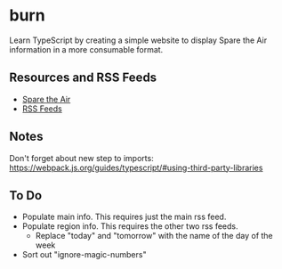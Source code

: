 # burn

Learn TypeScript by creating a simple website to display Spare the Air information in a more consumable format.

## Resources and RSS Feeds

- [Spare the Air](http://www.sparetheair.org/)
- [RSS Feeds](http://www.baaqmd.gov/online-services/rss-feeds)

## Notes

Don't forget about new step to imports: https://webpack.js.org/guides/typescript/#using-third-party-libraries

## To Do

- Populate main info. This requires just the main rss feed.
- Populate region info. This requires the other two rss feeds.
  - Replace "today" and "tomorrow" with the name of the day of the week
- Sort out "ignore-magic-numbers"
